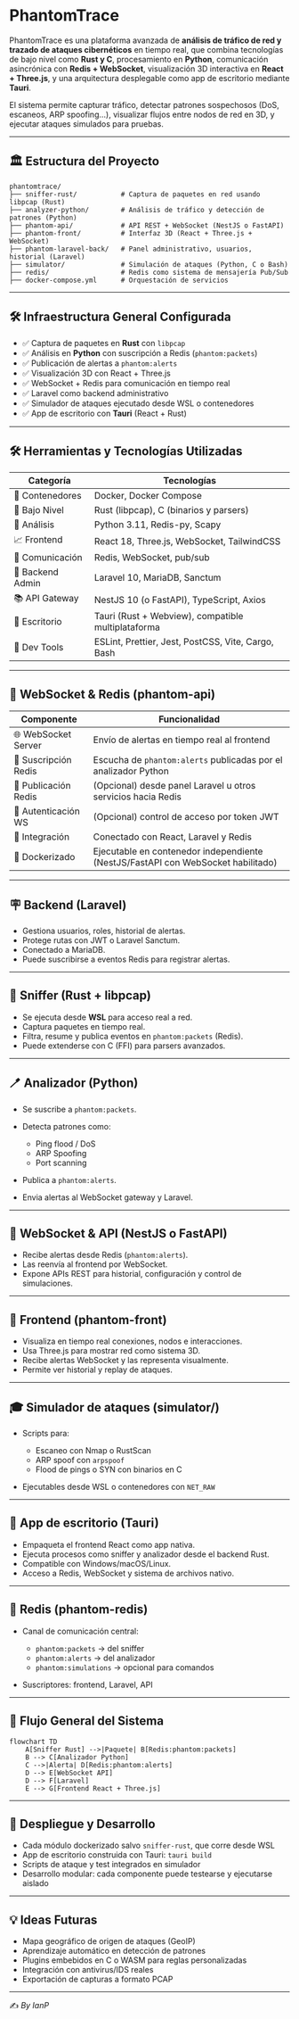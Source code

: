 # PhantomTrace

PhantomTrace es una plataforma avanzada de **análisis de tráfico de red y trazado de ataques cibernéticos** en tiempo real, que combina tecnologías de bajo nivel como **Rust y C**, procesamiento en **Python**, comunicación asincrónica con **Redis + WebSocket**, visualización 3D interactiva en **React + Three.js**, y una arquitectura desplegable como app de escritorio mediante **Tauri**.

El sistema permite capturar tráfico, detectar patrones sospechosos (DoS, escaneos, ARP spoofing...), visualizar flujos entre nodos de red en 3D, y ejecutar ataques simulados para pruebas.

---

## 🏛️ Estructura del Proyecto

```
phantomtrace/
├── sniffer-rust/           # Captura de paquetes en red usando libpcap (Rust)
├── analyzer-python/        # Análisis de tráfico y detección de patrones (Python)
├── phantom-api/            # API REST + WebSocket (NestJS o FastAPI)
├── phantom-front/          # Interfaz 3D (React + Three.js + WebSocket)
├── phantom-laravel-back/   # Panel administrativo, usuarios, historial (Laravel)
├── simulator/              # Simulación de ataques (Python, C o Bash)
├── redis/                  # Redis como sistema de mensajería Pub/Sub
├── docker-compose.yml      # Orquestación de servicios
```

---

## 🛠️ Infraestructura General Configurada

* ✅ Captura de paquetes en **Rust** con `libpcap`
* ✅ Análisis en **Python** con suscripción a Redis (`phantom:packets`)
* ✅ Publicación de alertas a `phantom:alerts`
* ✅ Visualización 3D con React + Three.js
* ✅ WebSocket + Redis para comunicación en tiempo real
* ✅ Laravel como backend administrativo
* ✅ Simulador de ataques ejecutado desde WSL o contenedores
* ✅ App de escritorio con **Tauri** (React + Rust)

---

## 🛠️ Herramientas y Tecnologías Utilizadas

| Categoría        | Tecnologías                                        |
| ---------------- | -------------------------------------------------- |
| 🐳 Contenedores  | Docker, Docker Compose                             |
| 🧱 Bajo Nivel    | Rust (libpcap), C (binarios y parsers)             |
| 🔧 Análisis      | Python 3.11, Redis-py, Scapy                       |
| 📈 Frontend      | React 18, Three.js, WebSocket, TailwindCSS         |
| 🔄 Comunicación  | Redis, WebSocket, pub/sub                          |
| 📅 Backend Admin | Laravel 10, MariaDB, Sanctum                       |
| 📚 API Gateway   | NestJS 10 (o FastAPI), TypeScript, Axios           |
| 💪 Escritorio    | Tauri (Rust + Webview), compatible multiplataforma |
| 🔮 Dev Tools     | ESLint, Prettier, Jest, PostCSS, Vite, Cargo, Bash |

---

## 🔁 WebSocket & Redis (phantom-api)

| Componente           | Funcionalidad                                                                    |
| -------------------- | -------------------------------------------------------------------------------- |
| 🌐 WebSocket Server  | Envío de alertas en tiempo real al frontend                                      |
| 📢 Suscripción Redis | Escucha de `phantom:alerts` publicadas por el analizador Python                  |
| 📣 Publicación Redis | (Opcional) desde panel Laravel u otros servicios hacia Redis                     |
| 🔐 Autenticación WS  | (Opcional) control de acceso por token JWT                                       |
| 🚛 Integración       | Conectado con React, Laravel y Redis                                             |
| 📆 Dockerizado       | Ejecutable en contenedor independiente (NestJS/FastAPI con WebSocket habilitado) |

---

## 🪧 Backend (Laravel)

* Gestiona usuarios, roles, historial de alertas.
* Protege rutas con JWT o Laravel Sanctum.
* Conectado a MariaDB.
* Puede suscribirse a eventos Redis para registrar alertas.

---

## 🧲 Sniffer (Rust + libpcap)

* Se ejecuta desde **WSL** para acceso real a red.
* Captura paquetes en tiempo real.
* Filtra, resume y publica eventos en `phantom:packets` (Redis).
* Puede extenderse con C (FFI) para parsers avanzados.

---

## 🪥 Analizador (Python)

* Se suscribe a `phantom:packets`.
* Detecta patrones como:

  * Ping flood / DoS
  * ARP Spoofing
  * Port scanning
* Publica a `phantom:alerts`.
* Envia alertas al WebSocket gateway y Laravel.

---

## 📡 WebSocket & API (NestJS o FastAPI)

* Recibe alertas desde Redis (`phantom:alerts`).
* Las reenvía al frontend por WebSocket.
* Expone APIs REST para historial, configuración y control de simulaciones.

---

## 🎨 Frontend (phantom-front)

* Visualiza en tiempo real conexiones, nodos e interacciones.
* Usa Three.js para mostrar red como sistema 3D.
* Recibe alertas WebSocket y las representa visualmente.
* Permite ver historial y replay de ataques.

---

## 🎓 Simulador de ataques (simulator/)

* Scripts para:

  * Escaneo con Nmap o RustScan
  * ARP spoof con `arpspoof`
  * Flood de pings o SYN con binarios en C
* Ejecutables desde WSL o contenedores con `NET_RAW`

---

## 🚀 App de escritorio (Tauri)

* Empaqueta el frontend React como app nativa.
* Ejecuta procesos como sniffer y analizador desde el backend Rust.
* Compatible con Windows/macOS/Linux.
* Acceso a Redis, WebSocket y sistema de archivos nativo.

---

## 🛀 Redis (phantom-redis)

* Canal de comunicación central:

  * `phantom:packets` → del sniffer
  * `phantom:alerts` → del analizador
  * `phantom:simulations` → opcional para comandos
* Suscriptores: frontend, Laravel, API

---

## 🔄 Flujo General del Sistema

```mermaid
flowchart TD
    A[Sniffer Rust] -->|Paquete| B[Redis:phantom:packets]
    B --> C[Analizador Python]
    C -->|Alerta| D[Redis:phantom:alerts]
    D --> E[WebSocket API]
    D --> F[Laravel]
    E --> G[Frontend React + Three.js]
```

---

## 🚜 Despliegue y Desarrollo

* Cada módulo dockerizado salvo `sniffer-rust`, que corre desde WSL
* App de escritorio construida con Tauri: `tauri build`
* Scripts de ataque y test integrados en simulador
* Desarrollo modular: cada componente puede testearse y ejecutarse aislado

---

## 💡 Ideas Futuras

* Mapa geográfico de origen de ataques (GeoIP)
* Aprendizaje automático en detección de patrones
* Plugins embebidos en C o WASM para reglas personalizadas
* Integración con antivirus/IDS reales
* Exportación de capturas a formato PCAP

---

✍️ *By IanP*
